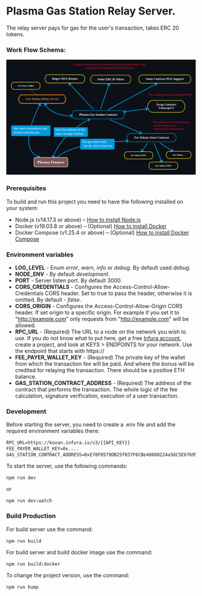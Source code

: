 # Plasma Gas Station Relay Server.
The relay server pays for gas for the user's transaction, takes ERC 20 tokens.

### Work Flow Schema:
![Work Flow Scheme](assets/images/work-flow-schema.png)

### Prerequisites
To build and run this project you need to have the following installed on your system:
- Node.js (v14.17.3 or above) – [How to install Node.js](https://nodejs.org/en/download/)
- Docker (v19.03.8 or above) – (Optional) [How to install Docker](https://docs.docker.com/engine/install/)
- Docker Compose (v1.25.4 or above) – (Optional) [How to install Docker Compose](https://docs.docker.com/compose/install/)

### Environment variables
- **LOG_LEVEL** - Enum *error*, *warn*, *info* or *debug*. By default used *debug*.
- **NODE_ENV** - By default *development*.
- **PORT** - Server listen port. By default 3000.
- **CORS_CREDENTIALS** - Configures the Access-Control-Allow-Credentials CORS header. Set to true to pass the header, otherwise it is omitted. By default - *false*.
- **CORS_ORIGIN** - Configures the Access-Control-Allow-Origin CORS header. If set origin to a specific origin. For example if you set it to "http://example.com" only requests from "http://example.com" will be allowed.
- **RPC_URL** - (Required) The URL to a node on the network you wish to use. If you do not know what to put here, get a free [Infura account](https://infura.io/), create a project, and look at KEYS > ENDPOINTS for your network. Use the endpoint that starts with https://
- **FEE_PAYER_WALLET_KEY** - (Required) The private key of the wallet from which the transaction fee will be paid. And where the bonus will be credited for relaying  the transaction. There should be a positive ETH balance.
- **GAS_STATION_CONTRACT_ADDRESS** - (Required) The address of the contract that performs the transaction. The whole logic of the fee calculation, signature verification, execution of a user transaction.

### Development
Before starting the server, you need to create a .env file and add the required environment variables there:
```dotenv
RPC_URL=https://kovan.infura.io/v3/{{API_KEY}}
FEE_PAYER_WALLET_KEY=0x....
GAS_STATION_CONTRACT_ADDRESS=0xE70F0579DB25f037F6CBe48080224a58C5E6f695
```
To start the server, use the following commands:
```
npm run dev
```
or
```
npm run dev:watch
```
### Build Production
For build server use the command:
```
npm run build
```
For build server and build docker image use the command:
```
npm run build:docker
```
To change the project version, use the command:
```
npm run bump
```
